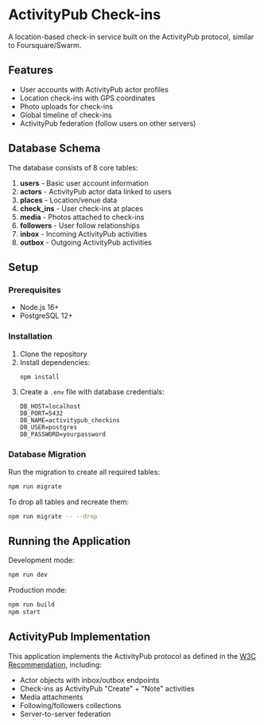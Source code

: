 # ActivityPub Check-ins

A location-based check-in service built on the ActivityPub protocol, similar to Foursquare/Swarm.

## Features

- User accounts with ActivityPub actor profiles
- Location check-ins with GPS coordinates
- Photo uploads for check-ins
- Global timeline of check-ins
- ActivityPub federation (follow users on other servers)

## Database Schema

The database consists of 8 core tables:

1. **users** - Basic user account information
2. **actors** - ActivityPub actor data linked to users
3. **places** - Location/venue data
4. **check_ins** - User check-ins at places
5. **media** - Photos attached to check-ins
6. **followers** - User follow relationships
7. **inbox** - Incoming ActivityPub activities
8. **outbox** - Outgoing ActivityPub activities

## Setup

### Prerequisites

- Node.js 16+
- PostgreSQL 12+

### Installation

1. Clone the repository
2. Install dependencies:
   ```bash
   npm install
   ```
3. Create a `.env` file with database credentials:
   ```
   DB_HOST=localhost
   DB_PORT=5432
   DB_NAME=activitypub_checkins
   DB_USER=postgres
   DB_PASSWORD=yourpassword
   ```

### Database Migration

Run the migration to create all required tables:

```bash
npm run migrate
```

To drop all tables and recreate them:

```bash
npm run migrate -- --drop
```

## Running the Application

Development mode:

```bash
npm run dev
```

Production mode:

```bash
npm run build
npm start
```

## ActivityPub Implementation

This application implements the ActivityPub protocol as defined in the [W3C Recommendation](https://www.w3.org/TR/activitypub/), including:

- Actor objects with inbox/outbox endpoints
- Check-ins as ActivityPub "Create" + "Note" activities
- Media attachments
- Following/followers collections
- Server-to-server federation